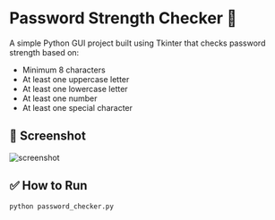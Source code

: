 # Password Strength Checker 🔐

A simple Python GUI project built using Tkinter that checks password strength based on:

- Minimum 8 characters
- At least one uppercase letter
- At least one lowercase letter
- At least one number
- At least one special character

## 📸 Screenshot
![screenshot](screenshot.png)

## ✅ How to Run

```bash
python password_checker.py
